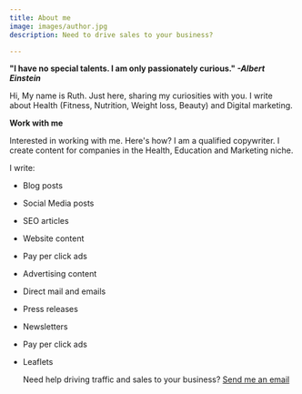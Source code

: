 ```yaml
---
title: About me
image: images/author.jpg
description: Need to drive sales to your business?

---
```

**"I have no special talents. I am only passionately curious." _-Albert Einstein_**

Hi, My name is Ruth. Just here, sharing my curiosities with you. I write about Health (Fitness, Nutrition, Weight loss, Beauty) and Digital marketing.

**Work with me**

Interested in working with me. Here's how? I am a qualified copywriter. I create content for companies in the Health, Education and Marketing niche. 

I write:

* Blog posts
* Social Media posts
* SEO articles
* Website content
* Pay per click ads
* Advertising content
* Direct mail and emails
* Press releases
* Newsletters
* Pay per click ads
* Leaflets

  Need help driving traffic and sales to your business? [Send me an email](https://www.ruthchernous.com/contact/ "Contact me")